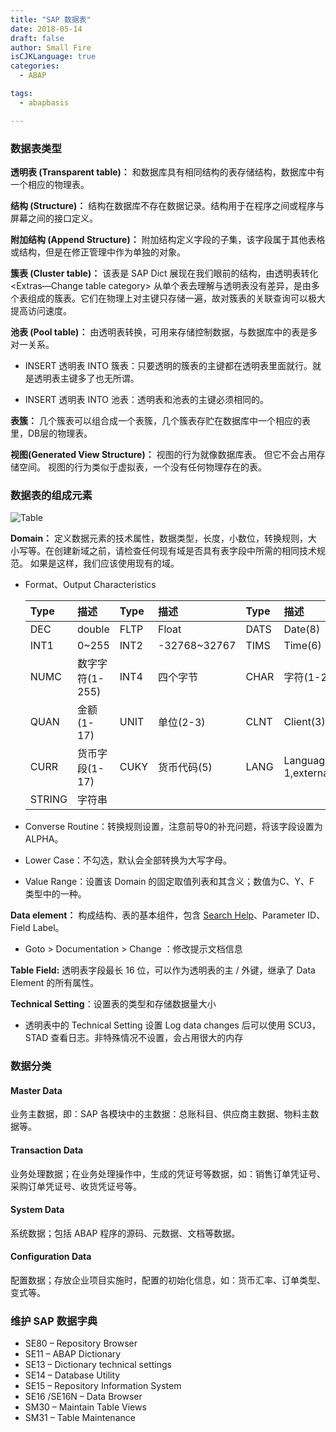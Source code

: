 ```yaml
---
title: "SAP 数据表"
date: 2018-05-14
draft: false
author: Small Fire
isCJKLanguage: true
categories: 
  - ABAP

tags: 
  - abapbasis

---
```


### 数据表类型

**透明表 (Transparent table)：** 和数据库具有相同结构的表存储结构，数据库中有一个相应的物理表。

**结构 (Structure)：** 结构在数据库不存在数据记录。结构用于在程序之间或程序与屏幕之间的接口定义。

**附加结构 (Append Structure)：** 附加结构定义字段的子集，该字段属于其他表格或结构，但是在修正管理中作为单独的对象。

**簇表 (Cluster table)：** 该表是 SAP Dict 展现在我们眼前的结构，由透明表转化 <Extras—Change table category> 从单个表去理解与透明表没有差异，是由多个表组成的簇表。它们在物理上对主键只存储一遍，故对簇表的关联查询可以极大提高访问速度。

**池表 (Pool table)：** 由透明表转换，可用来存储控制数据，与数据库中的表是多对一关系。

- INSERT 透明表 INTO 簇表：只要透明的簇表的主键都在透明表里面就行。就是透明表主键多了也无所谓。

- INSERT 透明表 INTO 池表：透明表和池表的主键必须相同的。    

**表簇：** 几个簇表可以组合成一个表簇，几个簇表存贮在数据库中一个相应的表里，DB层的物理表。

**视图(Generated View Structure)：** 视图的行为就像数据库表。 但它不会占用存储空间。 视图的行为类似于虚拟表，一个没有任何物理存在的表。

### 数据表的组成元素

![Table](/images/ABAP/DataElement.jpg)

**Domain：** 定义数据元素的技术属性，数据类型，长度，小数位，转换规则，大小写等。在创建新域之前，请检查任何现有域是否具有表字段中所需的相同技术规范。 如果是这样，我们应该使用现有的域。

- Format、Output Characteristics

  | Type   | 描述            | Type | 描述         | Type | 描述                            |
  | :----- | :-------------- | :--- | :----------- | :--- | :------------------------------ |
  | DEC    | double          | FLTP | Float        | DATS | Date(8)                         |
  | INT1   | 0~255           | INT2 | -32768~32767 | TIMS | Time(6)                         |
  | NUMC   | 数字字符(1-255) | INT4 | 四个字节     | CHAR | 字符(1-255)                     |
  | QUAN   | 金额(1-17)      | UNIT | 单位(2-3)    | CLNT | Client(3)                       |
  | CURR   | 货币字段(1-17)  | CUKY | 货币代码(5)  | LANG | Language(internal 1,external 2) |
  | STRING | 字符串          |      |              |      |                                 |

- Converse Routine：转换规则设置，注意前导0的补充问题，将该字段设置为 ALPHA。
  
- Lower Case：不勾选，默认会全部转换为大写字母。

- Value Range：设置该 Domain 的固定取值列表和其含义；数值为C、Y、F 类型中的一种。

**Data element：** 构成结构、表的基本组件，包含 [Search Help](https://coldinfire.github.io/2019/ABAP_SearchHelp/)、Parameter ID、Field Label。

- Goto > Documentation > Change ：修改提示文档信息

**Table Field:** 透明表字段最长 16 位，可以作为透明表的主 / 外键，继承了 Data Element 的所有属性。

**Technical Setting**：设置表的类型和存储数据量大小

- 透明表中的 Technical Setting 设置 Log data changes 后可以使用 SCU3，STAD 查看日志。非特殊情况不设置，会占用很大的内存


### 数据分类

#### Master Data

业务主数据，即：SAP 各模块中的主数据：总账科目、供应商主数据、物料主数据等。

#### Transaction Data

业务处理数据；在业务处理操作中，生成的凭证号等数据，如：销售订单凭证号、采购订单凭证号、收货凭证号等。

#### System Data

系统数据；包括 ABAP 程序的源码、元数据、文档等数据。

#### Configuration Data

配置数据；存放企业项目实施时，配置的初始化信息，如：货币汇率、订单类型、变式等。

### 维护 SAP 数据字典

- SE80 – Repository Browser
- SE11 – ABAP Dictionary
- SE13 – Dictionary technical settings
- SE14 – Database Utility
- SE15 – Repository Information System
- SE16 /SE16N – Data Browser
- SM30 – Maintain Table Views
- SM31 – Table Maintenance
